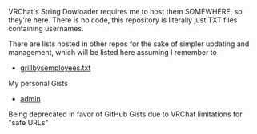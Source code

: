 VRChat's String Dowloader requires me to host them SOMEWHERE, so they're here.
There is no code, this repository is literally just TXT files containing usernames.

There are lists hosted in other repos for the sake of simpler updating and management, which will be listed here assuming I remember to
- [grillbysemployees.txt](https://raw.githubusercontent.com/Toow5/Toow5/main/grillbysemployees.txt)

My personal Gists
- [admin](https://gist.githubusercontent.com/4Bakers/2ee467da39996e41f15340f3f7f003af/raw/admin.txt)

Being deprecated in favor of GitHub Gists due to VRChat limitations for "safe URLs"
